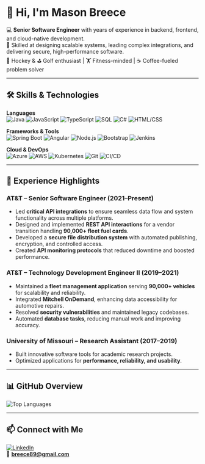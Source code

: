 
# 👋 Hi, I'm Mason Breece

💻 **Senior Software Engineer** with years of experience in backend, frontend, and cloud-native development.  
🚀 Skilled at designing scalable systems, leading complex integrations, and delivering secure, high-performance software.  
🏒 Hockey & ⛳ Golf enthusiast | 🏋 Fitness-minded | ☕ Coffee-fueled problem solver  

---

## 🛠 Skills & Technologies

**Languages**  
![Java](https://img.shields.io/badge/Java-ED8B00?style=for-the-badge&logo=openjdk&logoColor=white)
![JavaScript](https://img.shields.io/badge/JavaScript-F7DF1E?style=for-the-badge&logo=javascript&logoColor=black)
![TypeScript](https://img.shields.io/badge/TypeScript-3178C6?style=for-the-badge&logo=typescript&logoColor=white)
![SQL](https://img.shields.io/badge/SQL-003B57?style=for-the-badge&logo=postgresql&logoColor=white)
![C#](https://img.shields.io/badge/C%23-239120?style=for-the-badge&logo=csharp&logoColor=white)
![HTML/CSS](https://img.shields.io/badge/HTML%2FCSS-E34F26?style=for-the-badge&logo=html5&logoColor=white)

**Frameworks & Tools**  
![Spring Boot](https://img.shields.io/badge/Spring%20Boot-6DB33F?style=for-the-badge&logo=springboot&logoColor=white)
![Angular](https://img.shields.io/badge/Angular-DD0031?style=for-the-badge&logo=angular&logoColor=white)
![Node.js](https://img.shields.io/badge/Node.js-339933?style=for-the-badge&logo=node.js&logoColor=white)
![Bootstrap](https://img.shields.io/badge/Bootstrap-7952B3?style=for-the-badge&logo=bootstrap&logoColor=white)
![Jenkins](https://img.shields.io/badge/Jenkins-D24939?style=for-the-badge&logo=jenkins&logoColor=white)

**Cloud & DevOps**  
![Azure](https://img.shields.io/badge/Azure-0078D4?style=for-the-badge&logo=microsoftazure&logoColor=white)
![AWS](https://img.shields.io/badge/AWS-232F3E?style=for-the-badge&logo=amazonaws&logoColor=white)
![Kubernetes](https://img.shields.io/badge/Kubernetes-326CE5?style=for-the-badge&logo=kubernetes&logoColor=white)
![Git](https://img.shields.io/badge/Git-F05032?style=for-the-badge&logo=git&logoColor=white)
![CI/CD](https://img.shields.io/badge/CI%2FCD-4285F4?style=for-the-badge&logo=githubactions&logoColor=white)

---

## 💼 Experience Highlights

### **AT&T – Senior Software Engineer** (2021–Present)
- Led **critical API integrations** to ensure seamless data flow and system functionality across multiple platforms.
- Designed and implemented **REST API interactions** for a vendor transition handling **90,000+ fleet fuel cards**.
- Developed a **secure file distribution system** with automated publishing, encryption, and controlled access.
- Created **API monitoring protocols** that reduced downtime and boosted performance.

### **AT&T – Technology Development Engineer II** (2019–2021)
- Maintained a **fleet management application** serving **90,000+ vehicles** for scalability and reliability.
- Integrated **Mitchell OnDemand**, enhancing data accessibility for automotive repairs.
- Resolved **security vulnerabilities** and maintained legacy codebases.
- Automated **database tasks**, reducing manual work and improving accuracy.

### **University of Missouri – Research Assistant** (2017–2019)
- Built innovative software tools for academic research projects.
- Optimized applications for **performance, reliability, and usability**.

---

## 📊 GitHub Overview
![Top Languages](https://github-readme-stats.vercel.app/api/top-langs/?username=MBreece89&layout=compact&theme=tokyonight&hide_border=true)

---

## 📫 Connect with Me
[![LinkedIn](https://img.shields.io/badge/LinkedIn-Profile-blue?style=for-the-badge&logo=linkedin)](https://linkedin.com/in/mason-breece)  
📧 **breece89@gmail.com**
